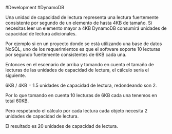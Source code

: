 #Development #DynamoDB 

Una unidad de capacidad de lectura representa una lectura fuertemente consistente por segundo de un elemento de hasta 4KB de tamaño. Si necesitas leer un elemento mayor a 4KB DynamoDB consumirá unidades de capacidad de lectura adicionales.

Por ejemplo si en un proyecto donde se está utilizando una base de datos NoSQL, uno de los requerimientos es que el software soporte 10 lecturas por segundo fuertemente consistentes de 6KB cada una.

Entonces en el escenario de arriba y tomando en cuenta el tamaño de lecturas de las unidades de capacidad de lectura, el cálculo sería el siguiente.

6KB / 4KB = 1.5 unidades de capacidad de lectura, redondeando son 2.

Por lo que tomando en cuenta 10 lecturas de 6KB cada una tenemos en total 60KB.

Pero respetando el cálculo por cada lectura cada objeto necesita 2 unidades de capacidad de lectura.

El resultado es 20 unidades de capacidad de lectura.
